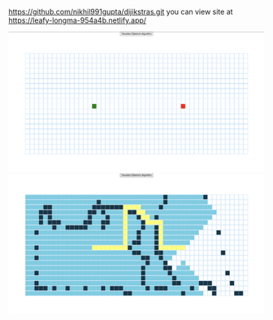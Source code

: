 https://github.com/nikhil991gupta/dijikstras.git
you can view site at https://leafy-longma-954a4b.netlify.app/

<p>
<img src="public/img1.png" alt ="img2"/>
<img src="public/img2.png" alt="img1"/>
</p>
